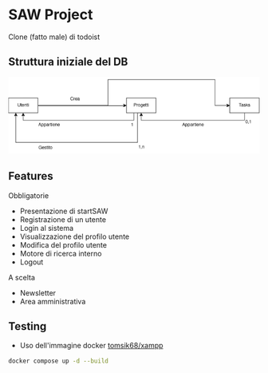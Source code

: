# SAW Project
Clone (fatto male) di todoist

## Struttura iniziale del DB
![Struttura Database](./DB.png)
## Features
Obbligatorie
- Presentazione di startSAW
- Registrazione di un utente
- Login al sistema
- Visualizzazione del profilo utente
- Modifica del profilo utente
- Motore di ricerca interno
- Logout

A scelta
- Newsletter
- Area amministrativa
## Testing
- Uso dell'immagine docker [tomsik68/xampp](https://hub.docker.com/r/tomsik68/xampp/)
```bash
docker compose up -d --build
```
